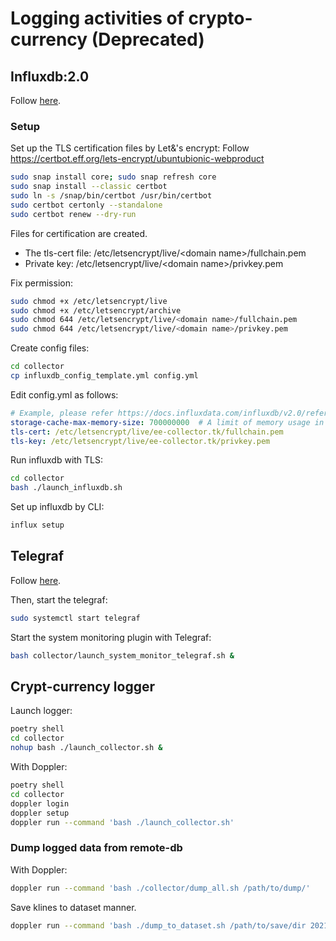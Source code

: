 # Logging activities of crypto-currency (Deprecated)

## Influxdb:2.0

Follow [here](https://docs.influxdata.com/influxdb/v2.0/get-started/).

### Setup

Set up the TLS certification files by  Let&'s encrypt: Follow https://certbot.eff.org/lets-encrypt/ubuntubionic-webproduct

```bash
sudo snap install core; sudo snap refresh core
sudo snap install --classic certbot
sudo ln -s /snap/bin/certbot /usr/bin/certbot
sudo certbot certonly --standalone
sudo certbot renew --dry-run
```

Files for certification are created.

- The tls-cert file: /etc/letsencrypt/live/\<domain name\>/fullchain.pem
- Private key: /etc/letsencrypt/live/\<domain name\>/privkey.pem

Fix permission:

```bash
sudo chmod +x /etc/letsencrypt/live
sudo chmod +x /etc/letsencrypt/archive
sudo chmod 644 /etc/letsencrypt/live/<domain name>/fullchain.pem
sudo chmod 644 /etc/letsencrypt/live/<domain name>/privkey.pem
```

Create config files:

```bash
cd collector
cp influxdb_config_template.yml config.yml
```

Edit config.yml as follows:

```yaml
# Example, please refer https://docs.influxdata.com/influxdb/v2.0/reference/config-options/
storage-cache-max-memory-size: 700000000  # A limit of memory usage in byte.
tls-cert: /etc/letsencrypt/live/ee-collector.tk/fullchain.pem
tls-key: /etc/letsencrypt/live/ee-collector.tk/privkey.pem
```

Run influxdb with TLS:

```bash
cd collector
bash ./launch_influxdb.sh
```

Set up influxdb by CLI:

```bash
influx setup
```

## Telegraf

Follow [here](https://docs.influxdata.com/telegraf/v1.17/introduction/installation/).

Then, start the telegraf:

```bash
sudo systemctl start telegraf
```

Start the system monitoring plugin with Telegraf:

```bash
bash collector/launch_system_monitor_telegraf.sh &
```

## Crypt-currency logger

Launch logger:

```bash
poetry shell
cd collector
nohup bash ./launch_collector.sh &
```

With Doppler:

```bash
poetry shell
cd collector
doppler login
doppler setup
doppler run --command 'bash ./launch_collector.sh'
```

### Dump logged data from remote-db

With Doppler:

```bash
doppler run --command 'bash ./collector/dump_all.sh /path/to/dump/'
```

Save klines to dataset manner.

```bash
doppler run --command 'bash ./dump_to_dataset.sh /path/to/save/dir 2021-02-22T15:00:00Z 2021-02-25T10:00:00Z'
```